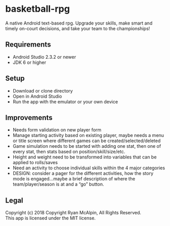 # basketball-rpg
A native Android text-based rpg. Upgrade your skills, make smart and timely on-court decisions, and take your team to the championships!

## Requirements
* Android Studio 2.3.2 or newer
* JDK 6 or higher

## Setup
* Download or clone directory
* Open in Android Studio
* Run the app with the emulator or your own device

## Improvements
* Needs form validation on new player form
* Manage starting activity based on existing player, maybe needs a menu or title screen where different games can be created/selected/deleted
* Game simulation needs to be started with adding one stat, then one of every stat, then stats based on position/skill/size/etc.
* Height and weight need to be transformed into variables that can be applied to rolls/saves
* Need an activity to choose individual skills within the 4 major categories
* DESIGN: consider a pager for the different activities, how the story mode is engaged...maybe a brief description of where the team/player/season is at and a “go” button.


## Legal
Copyright (c) 2018 Copyright Ryan McAlpin, All Rights Reserved.<br>
This app is licensed under the MIT license.
